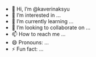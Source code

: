 - 👋 Hi, I’m @kaverinaksyu
- 👀 I’m interested in ...
- 🌱 I’m currently learning ...
- 💞️ I’m looking to collaborate on ...
- 📫 How to reach me ...
- 😄 Pronouns: ...
- ⚡ Fun fact: ...

<!---
kaverinaksyu/kaverinaksyu is a ✨ special ✨ repository because its `README.md` (this file) appears on your GitHub profile.
You can click the Preview link to take a look at your changes.
--->
